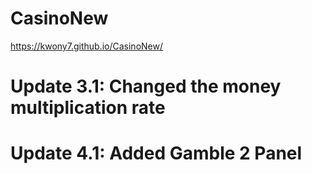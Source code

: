 # CasinoNew
https://kwony7.github.io/CasinoNew/
# Update 3.1: Changed the money multiplication rate
# Update 4.1: Added Gamble 2 Panel
